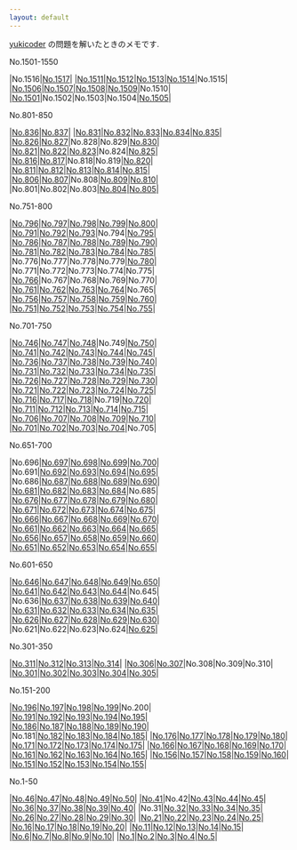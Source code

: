 ```yaml
---
layout: default
---
```

[yukicoder](https://yukicoder.me/) の問題を解いたときのメモです.

No.1501-1550

|No.1516|[No.1517](yuk/031/y1517.html)|
|[No.1511](yuk/031/y1511.html)|[No.1512](yuk/031/y1512.html)|[No.1513](yuk/031/y1513.html)|[No.1514](yuk/031/y1514.html)|No.1515|
|[No.1506](yuk/031/y1506.html)|[No.1507](yuk/031/y1507.html)|[No.1508](yuk/031/y1508.html)|[No.1509](yuk/031/y1509.html)|No.1510|
|[No.1501](yuk/031/y1501.html)|No.1502|No.1503|No.1504|[No.1505](yuk/031/y1505.html)|

No.801-850

|[No.836](yuk/017/y0836.html)|[No.837](yuk/017/y0837.html)|
|[No.831](yuk/017/y0831.html)|[No.832](yuk/017/y0832.html)|[No.833](yuk/017/y0833.html)|[No.834](yuk/017/y0834.html)|[No.835](yuk/017/y0835.html)|
|[No.826](yuk/017/y0826.html)|[No.827](yuk/017/y0827.html)|No.828|No.829|[No.830](yuk/017/y0830.html)|
|[No.821](yuk/017/y0821.html)|[No.822](yuk/017/y0822.html)|[No.823](yuk/017/y0823.html)|No.824|[No.825](yuk/017/y0825.html)|
|[No.816](yuk/017/y0816.html)|[No.817](yuk/017/y0817.html)|No.818|No.819|[No.820](yuk/017/y0820.html)|
|[No.811](yuk/017/y0811.html)|[No.812](yuk/017/y0812.html)|[No.813](yuk/017/y0813.html)|[No.814](yuk/017/y0814.html)|[No.815](yuk/017/y0815.html)|
|[No.806](yuk/017/y0806.html)|[No.807](yuk/017/y0807.html)|No.808|[No.809](yuk/017/y0809.html)|[No.810](yuk/017/y0810.html)|
|No.801|No.802|No.803|[No.804](yuk/017/y0804.html)|[No.805](yuk/017/y0805.html)|

No.751-800

|[No.796](yuk/016/y0796.html)|[No.797](yuk/016/y0797.html)|[No.798](yuk/016/y0798.html)|[No.799](yuk/016/y0799.html)|[No.800](yuk/016/y0800.html)|
|[No.791](yuk/016/y0791.html)|[No.792](yuk/016/y0792.html)|[No.793](yuk/016/y0793.html)|No.794|[No.795](yuk/016/y0795.html)|
|[No.786](yuk/016/y0786.html)|[No.787](yuk/016/y0787.html)|[No.788](yuk/016/y0788.html)|[No.789](yuk/016/y0789.html)|[No.790](yuk/016/y0790.html)|
|[No.781](yuk/016/y0781.html)|[No.782](yuk/016/y0782.html)|[No.783](yuk/016/y0783.html)|[No.784](yuk/016/y0784.html)|[No.785](yuk/016/y0785.html)|
|No.776|No.777|No.778|No.779|[No.780](yuk/016/y0780.html)|
|No.771|No.772|No.773|No.774|No.775|
|[No.766](yuk/016/y0766.html)|No.767|No.768|No.769|No.770|
|[No.761](yuk/016/y0761.html)|[No.762](yuk/016/y0762.html)|[No.763](yuk/016/y0763.html)|[No.764](yuk/016/y0764.html)|No.765|
|[No.756](yuk/016/y0756.html)|[No.757](yuk/016/y0757.html)|[No.758](yuk/016/y0758.html)|[No.759](yuk/016/y0759.html)|[No.760](yuk/016/y0760.html)|
|[No.751](yuk/016/y0751.html)|[No.752](yuk/016/y0752.html)|[No.753](yuk/016/y0753.html)|[No.754](yuk/016/y0754.html)|[No.755](yuk/016/y0755.html)|

No.701-750

|[No.746](yuk/015/y0746.html)|[No.747](yuk/015/y0747.html)|[No.748](yuk/015/y0748.html)|No.749|[No.750](yuk/015/y0750.html)|
|[No.741](yuk/015/y0741.html)|[No.742](yuk/015/y0742.html)|[No.743](yuk/015/y0743.html)|[No.744](yuk/015/y0744.html)|[No.745](yuk/015/y0745.html)|
|[No.736](yuk/015/y0736.html)|[No.737](yuk/015/y0737.html)|[No.738](yuk/015/y0738.html)|[No.739](yuk/015/y0739.html)|[No.740](yuk/015/y0740.html)|
|[No.731](yuk/015/y0731.html)|[No.732](yuk/015/y0732.html)|[No.733](yuk/015/y0733.html)|[No.734](yuk/015/y0734.html)|[No.735](yuk/015/y0735.html)|
|[No.726](yuk/015/y0726.html)|[No.727](yuk/015/y0727.html)|[No.728](yuk/015/y0728.html)|[No.729](yuk/015/y0729.html)|[No.730](yuk/015/y0730.html)|
|[No.721](yuk/015/y0721.html)|[No.722](yuk/015/y0722.html)|[No.723](yuk/015/y0723.html)|[No.724](yuk/015/y0724.html)|[No.725](yuk/015/y0725.html)|
|[No.716](yuk/015/y0716.html)|[No.717](yuk/015/y0717.html)|[No.718](yuk/015/y0718.html)|No.719|[No.720](yuk/015/y0720.html)|
|[No.711](yuk/015/y0711.html)|[No.712](yuk/015/y0712.html)|[No.713](yuk/015/y0713.html)|[No.714](yuk/015/y0714.html)|[No.715](yuk/015/y0715.html)|
|[No.706](yuk/015/y0706.html)|[No.707](yuk/015/y0707.html)|[No.708](yuk/015/y0708.html)|[No.709](yuk/015/y0709.html)|[No.710](yuk/015/y0710.html)|
|[No.701](yuk/015/y0701.html)|[No.702](yuk/015/y0702.html)|[No.703](yuk/015/y0703.html)|[No.704](yuk/015/y0704.html)|No.705|

No.651-700

|No.696|[No.697](yuk/014/y0697.html)|[No.698](yuk/014/y0698.html)|[No.699](yuk/014/y0699.html)|[No.700](yuk/014/y0700.html)|
|No.691|[No.692](yuk/014/y0692.html)|[No.693](yuk/014/y0693.html)|[No.694](yuk/014/y0694.html)|[No.695](yuk/014/y0695.html)|
|No.686|[No.687](yuk/014/y0687.html)|[No.688](yuk/014/y0688.html)|[No.689](yuk/014/y0689.html)|[No.690](yuk/014/y0690.html)|
|[No.681](yuk/014/y0681.html)|[No.682](yuk/014/y0682.html)|[No.683](yuk/014/y0683.html)|[No.684](yuk/014/y0684.html)|No.685|
|[No.676](yuk/014/y0676.html)|[No.677](yuk/014/y0677.html)|[No.678](yuk/014/y0678.html)|[No.679](yuk/014/y0679.html)|[No.680](yuk/014/y0680.html)|
|[No.671](yuk/014/y0671.html)|[No.672](yuk/014/y0672.html)|[No.673](yuk/014/y0673.html)|[No.674](yuk/014/y0674.html)|[No.675](yuk/014/y0675.html)|
|[No.666](yuk/014/y0666.html)|[No.667](yuk/014/y0667.html)|[No.668](yuk/014/y0668.html)|[No.669](yuk/014/y0669.html)|[No.670](yuk/014/y0670.html)|
|[No.661](yuk/014/y0661.html)|[No.662](yuk/014/y0662.html)|[No.663](yuk/014/y0663.html)|[No.664](yuk/014/y0664.html)|[No.665](yuk/014/y0665.html)|
|[No.656](yuk/014/y0656.html)|[No.657](yuk/014/y0657.html)|[No.658](yuk/014/y0658.html)|[No.659](yuk/014/y0659.html)|[No.660](yuk/014/y0660.html)|
|[No.651](yuk/014/y0651.html)|[No.652](yuk/014/y0652.html)|[No.653](yuk/014/y0653.html)|[No.654](yuk/014/y0654.html)|[No.655](yuk/014/y0655.html)|

No.601-650

|[No.646](yuk/013/y0646.html)|[No.647](yuk/013/y0647.html)|[No.648](yuk/013/y0648.html)|[No.649](yuk/013/y0649.html)|[No.650](yuk/013/y0650.html)|
|[No.641](yuk/013/y0641.html)|[No.642](yuk/013/y0642.html)|[No.643](yuk/013/y0643.html)|[No.644](yuk/013/y0644.html)|No.645|
|No.636|[No.637](yuk/013/y0637.html)|[No.638](yuk/013/y0638.html)|[No.639](yuk/013/y0639.html)|[No.640](yuk/013/y0640.html)|
|[No.631](yuk/013/y0631.html)|[No.632](yuk/013/y0632.html)|[No.633](yuk/013/y0633.html)|[No.634](yuk/013/y0634.html)|[No.635](yuk/013/y0635.html)|
|[No.626](yuk/013/y0626.html)|[No.627](yuk/013/y0627.html)|[No.628](yuk/013/y0628.html)|[No.629](yuk/013/y0629.html)|[No.630](yuk/013/y0630.html)|
|No.621|No.622|No.623|No.624|[No.625](yuk/013/y0625.html)|

No.301-350

|[No.311](yuk/007/y0311.html)|[No.312](yuk/007/y0312.html)|[No.313](yuk/007/y0313.html)|[No.314](yuk/007/y0314.html)|
|[No.306](yuk/007/y0306.html)|[No.307](yuk/007/y0307.html)|No.308|No.309|No.310|
|[No.301](yuk/007/y0301.html)|[No.302](yuk/007/y0302.html)|[No.303](yuk/007/y0303.html)|[No.304](yuk/007/y0304.html)|[No.305](yuk/007/y0305.html)|

No.151-200

|[No.196](yuk/004/y0196.html)|[No.197](yuk/004/y0197.html)|[No.198](yuk/004/y0198.html)|[No.199](yuk/004/y0199.html)|No.200|
|[No.191](yuk/004/y0191.html)|[No.192](yuk/004/y0192.html)|[No.193](yuk/004/y0193.html)|[No.194](yuk/004/y0194.html)|[No.195](yuk/004/y0195.html)|
|[No.186](yuk/004/y0186.html)|[No.187](yuk/004/y0187.html)|[No.188](yuk/004/y0188.html)|[No.189](yuk/004/y0189.html)|[No.190](yuk/004/y0190.html)|
|No.181|[No.182](yuk/004/y0182.html)|[No.183](yuk/004/y0183.html)|[No.184](yuk/004/y0184.html)|[No.185](yuk/004/y0185.html)|
|[No.176](yuk/004/y0176.html)|[No.177](yuk/004/y0177.html)|[No.178](yuk/004/y0178.html)|[No.179](yuk/004/y0179.html)|[No.180](yuk/004/y0180.html)|
|[No.171](yuk/004/y0171.html)|[No.172](yuk/004/y0172.html)|[No.173](yuk/004/y0173.html)|[No.174](yuk/004/y0174.html)|[No.175](yuk/004/y0175.html)|
|[No.166](yuk/004/y0166.html)|[No.167](yuk/004/y0167.html)|[No.168](yuk/004/y0168.html)|[No.169](yuk/004/y0169.html)|[No.170](yuk/004/y0170.html)|
|[No.161](yuk/004/y0161.html)|[No.162](yuk/004/y0162.html)|[No.163](yuk/004/y0163.html)|[No.164](yuk/004/y0164.html)|[No.165](yuk/004/y0165.html)|
|[No.156](yuk/004/y0156.html)|[No.157](yuk/004/y0157.html)|[No.158](yuk/004/y0158.html)|[No.159](yuk/004/y0159.html)|[No.160](yuk/004/y0160.html)|
|[No.151](yuk/004/y0151.html)|[No.152](yuk/004/y0152.html)|[No.153](yuk/004/y0153.html)|[No.154](yuk/004/y0154.html)|[No.155](yuk/004/y0155.html)|

No.1-50

|[No.46](yuk/001/y0046.html)|[No.47](yuk/001/y0047.html)|[No.48](yuk/001/y0048.html)|[No.49](yuk/001/y0049.html)|[No.50](yuk/001/y0050.html)|
|[No.41](yuk/001/y0041.html)|No.42|[No.43](yuk/001/y0043.html)|[No.44](yuk/001/y0044.html)|[No.45](yuk/001/y0045.html)|
|[No.36](yuk/001/y0036.html)|[No.37](yuk/001/y0037.html)|[No.38](yuk/001/y0038.html)|[No.39](yuk/001/y0039.html)|[No.40](yuk/001/y0040.html)|
|No.31|[No.32](yuk/001/y0032.html)|[No.33](yuk/001/y0033.html)|[No.34](yuk/001/y0034.html)|[No.35](yuk/001/y0035.html)|
|[No.26](yuk/001/y0026.html)|[No.27](yuk/001/y0027.html)|[No.28](yuk/001/y0028.html)|[No.29](yuk/001/y0029.html)|[No.30](yuk/001/y0030.html)|
|[No.21](yuk/001/y0021.html)|[No.22](yuk/001/y0022.html)|[No.23](yuk/001/y0023.html)|[No.24](yuk/001/y0024.html)|[No.25](yuk/001/y0025.html)|
|[No.16](yuk/001/y0016.html)|[No.17](yuk/001/y0017.html)|[No.18](yuk/001/y0018.html)|[No.19](yuk/001/y0019.html)|[No.20](yuk/001/y0020.html)|
|[No.11](yuk/001/y0011.html)|[No.12](yuk/001/y0012.html)|[No.13](yuk/001/y0013.html)|[No.14](yuk/001/y0014.html)|[No.15](yuk/001/y0015.html)|
|[No.6](yuk/001/y0006.html)|[No.7](yuk/001/y0007.html)|[No.8](yuk/001/y0008.html)|[No.9](yuk/001/y0009.html)|[No.10](yuk/001/y0010.html)|
|[No.1](yuk/001/y0001.html)|[No.2](yuk/001/y0002.html)|[No.3](yuk/001/y0003.html)|[No.4](yuk/001/y0004.html)|[No.5](yuk/001/y0005.html)|
